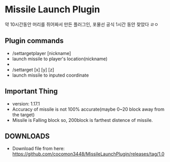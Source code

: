 # Missile Launch Plugin
약 10시간동안 머리를 쥐어짜서 만든 플러그인, 포물선 공식 1시간 동안 찾았다 ㄹㅇ

## Plugin commands
 - /settargetplayer [nickname]
 - launch missile to player's location(nickname)
 - 
 - /settarget [x] [y] [z]
 - launch missile to inputed coordinate

## Important Thing
 - version: 1.17.1
 - Accuracy of missile is not 100% accurate(maybe 0~20 block away from the target)
 - Missile is Falling block so, 200block is farthest distence of missile.

## DOWNLOADS
 - Download file from here: https://github.com/cocomon3448/MissileLaunchPlugin/releases/tag/1.0
